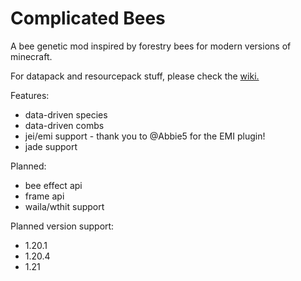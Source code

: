 # Complicated Bees
A bee genetic mod inspired by forestry bees for modern versions of minecraft.

For datapack and resourcepack stuff, please check the [wiki.](https://github.com/ACCBDD/complicated_bees/wiki)

Features:
* data-driven species
* data-driven combs
* jei/emi support - thank you to @Abbie5 for the EMI plugin!
* jade support

Planned:
* bee effect api
* frame api
* waila/wthit support

Planned version support:
* 1.20.1
* 1.20.4
* 1.21